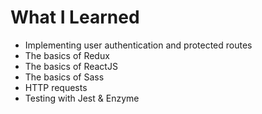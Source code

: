 # What I Learned

* Implementing user authentication and protected routes
* The basics of Redux
* The basics of ReactJS
* The basics of Sass
* HTTP requests
* Testing with Jest & Enzyme
